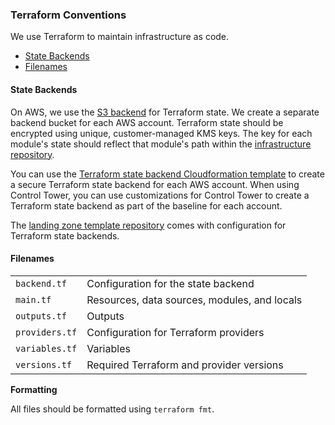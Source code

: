 
### Terraform Conventions

We use Terraform to maintain infrastructure as code.

<div class="toc-macro rbtoc1710773636907">

  - [State Backends](#TerraformConventions-StateBackends)
  - [Filenames](#TerraformConventions-Filenames)

</div>

#### State Backends

On AWS, we use the [S3
backend](https://www.terraform.io/docs/language/settings/backends/s3.html)
for Terraform state. We create a separate backend bucket for each AWS
account. Terraform state should be encrypted using unique,
customer-managed KMS keys. The key for each module's state should
reflect that module's path within the [infrastructure
repository](../conventions-and-expectations/repository-conventions/infrastructure-repository.md).

You can use the [Terraform state backend Cloudformation
template](https://github.com/thoughtbot/cloudformation-terraform-state-backend)
to create a secure Terraform state backend for each AWS account. When
using Control Tower, you can use customizations for Control Tower to
create a Terraform state backend as part of the baseline for each
account.

<div class="confluence-information-macro confluence-information-macro-information">

<span class="aui-icon aui-icon-small aui-iconfont-info confluence-information-macro-icon"></span>

<div class="confluence-information-macro-body">

The [landing zone template
repository](../reference/templates/landing-zone-template.md) comes with
configuration for Terraform state backends.

</div>

</div>

#### Filenames

<div class="table-wrap">

|                |                                              |
| -------------- | -------------------------------------------- |
| `backend.tf`   | Configuration for the state backend          |
| `main.tf`      | Resources, data sources, modules, and locals |
| `outputs.tf`   | Outputs                                      |
| `providers.tf` | Configuration for Terraform providers        |
| `variables.tf` | Variables                                    |
| `versions.tf`  | Required Terraform and provider versions     |

</div>

**Formatting**

All files should be formatted using `terraform fmt`.
